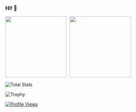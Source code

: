 ### HI! 👋

<div style="display: flex; gap: 10px;">
  <img height=193 src="https://github-readme-stats.vercel.app/api?username=TOR968&show_icons=true&theme=radical" />
  <img height=193 src="https://github-readme-stats.vercel.app/api/top-langs?username=TOR968&layout=compact&langs_count=8&card_width=320&theme=radical" />
</div>

![Total Stats](https://github-readme-streak-stats.herokuapp.com/?user=TOR968&theme=radical)

![Trophy](https://github-profile-trophy.vercel.app/?username=TOR968&theme=radical&rank=SSS,SS,S,AAA,AA,A,B,C)

[![Profile Views](https://visitcount.itsvg.in/api?id=TOR968&label=Profile%20Views&icon=5&pretty=false)](https://visitcount.itsvg.in)